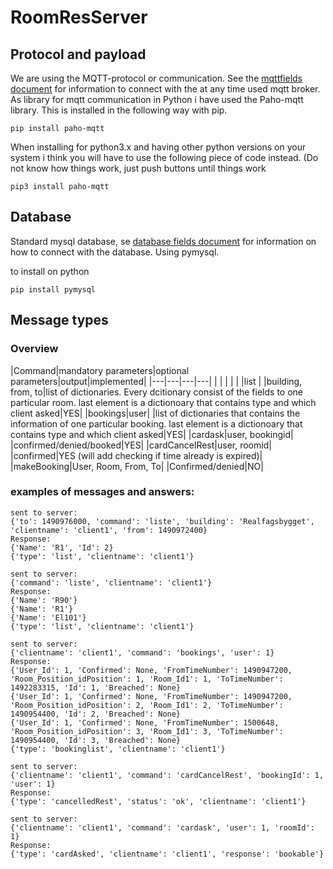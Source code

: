 # RoomResServer

## Protocol and payload
We are using the MQTT-protocol or communication. See the [mqttfields document](mqttFields.py) for information to connect with the at any time used mqtt broker. As library for
mqtt communication in Python i have used the Paho-mqtt library. This is installed in the following way with pip.

```
pip install paho-mqtt
```

When installing for python3.x and having other python versions on your system i think you will have to use the following piece of code instead. (Do not know how things work, just push buttons until things work

```
pip3 install paho-mqtt
```

## Database

Standard mysql database, se [database fields document](DBfields.py) for information on how to connect with the database.
Using pymysql.

to install on python

```
pip install pymysql
```

## Message types

### Overview

|Command|mandatory parameters|optional parameters|output|implemented|
|---|---|---|---|
|   |   |   |   |
|list | |building, from, to|list of dictionaries. Every dcitionary consist of the fields to one particular room. last element is a dictionoary that contains type and which client asked|YES|
|bookings|user| |list of dictionaries that contains the information of one particular booking. last element is a dictionoary that contains type and which client asked|YES|
|cardask|user, bookingid|   |confirmed/denied/booked|YES|
|cardCancelRest|user, roomid|   |confirmed|YES (will add checking if time already is expired)|
|makeBooking|User, Room, From, To|  |Confirmed/denied|NO|



### examples of messages and answers:


```
sent to server:
{'to': 1490976000, 'command': 'liste', 'building': 'Realfagsbygget', 'clientname': 'client1', 'from': 1490972400}
Response:
{'Name': 'R1', 'Id': 2}
{'type': 'list', 'clientname': 'client1'}

sent to server:
{'command': 'liste', 'clientname': 'client1'}
Response:
{'Name': 'R90'}
{'Name': 'R1'}
{'Name': 'El101'}
{'type': 'list', 'clientname': 'client1'}

sent to server:
{'clientname': 'client1', 'command': 'bookings', 'user': 1}
Response:
{'User_Id': 1, 'Confirmed': None, 'FromTimeNumber': 1490947200, 'Room_Position_idPosition': 1, 'Room_Id1': 1, 'ToTimeNumber': 1492283315, 'Id': 1, 'Breached': None}
{'User_Id': 1, 'Confirmed': None, 'FromTimeNumber': 1490947200, 'Room_Position_idPosition': 2, 'Room_Id1': 2, 'ToTimeNumber': 1490954400, 'Id': 2, 'Breached': None}
{'User_Id': 1, 'Confirmed': None, 'FromTimeNumber': 1500648, 'Room_Position_idPosition': 3, 'Room_Id1': 3, 'ToTimeNumber': 1490954400, 'Id': 3, 'Breached': None}
{'type': 'bookinglist', 'clientname': 'client1'}

sent to server:
{'clientname': 'client1', 'command': 'cardCancelRest', 'bookingId': 1, 'user': 1}
Response:
{'type': 'cancelledRest', 'status': 'ok', 'clientname': 'client1'}

sent to server:
{'clientname': 'client1', 'command': 'cardask', 'user': 1, 'roomId': 1}
Response:
{'type': 'cardAsked', 'clientname': 'client1', 'response': 'bookable'}
```